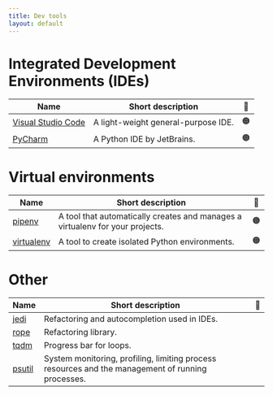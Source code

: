 ```yaml
---
title: Dev tools
layout: default
---
```


# Integrated Development Environments (IDEs)

| Name     | Short description | 🚦 |
| -------- | ------------------| :--: |
| [Visual Studio Code](https://code.visualstudio.com/docs) | A light-weight general-purpose IDE. | 🟠 |
| [PyCharm](https://www.jetbrains.com/pycharm/) | A Python IDE by JetBrains. | 🟠 |

# Virtual environments

| Name     | Short description | 🚦 |
| -------- | ------------------| :--: |
| [pipenv](https://pipenv.pypa.io/en/latest/) | A tool that automatically creates and manages a virtualenv for your projects. | 🟠 |
| [virtualenv](https://virtualenv.pypa.io/en/latest/) | A tool to create isolated Python environments. | 🟠 |

# Other

| Name     | Short description | 🚦 |
| -------- | ------------------| :--: |
| [jedi](https://jedi.readthedocs.io/en/latest/) | Refactoring and autocompletion used in IDEs. | |
| [rope](https://rope.readthedocs.io/en/latest/overview.html) | Refactoring library. |  |
| [tqdm](https://pypi.org/project/tqdm/2.2.3/) | Progress bar for loops. |  |
| [psutil](https://psutil.readthedocs.io/en/latest/) | System monitoring, profiling, limiting process resources and the management of running processes. |  |

